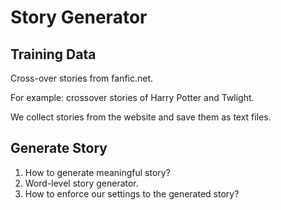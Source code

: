 # Story Generator


## Training Data
Cross-over stories from fanfic.net. 

For example: crossover stories of Harry Potter and Twlight.

We collect stories from the website and save them as text files.


## Generate Story
1. How to generate meaningful story?
2. Word-level story generator. 
3. How to enforce our settings to the generated story?

